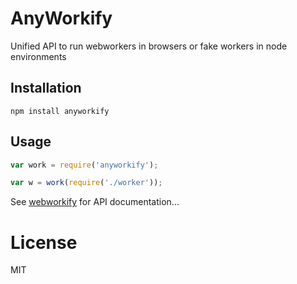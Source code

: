 # AnyWorkify
Unified API to run webworkers in browsers or fake workers in node environments

## Installation

`npm install anyworkify`

## Usage

```js
var work = require('anyworkify');

var w = work(require('./worker'));
```

See [webworkify](https://npmjs.org/package/webworkify) for API documentation...

# License
MIT
